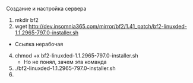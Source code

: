 Создание и настройка сервера
1. mkdir bf2
2. wget http://dev.insomnia365.com/mirror/bf2/1.41_patch/bf2-linuxded-1.1.2965-797.0-installer.sh
  - Ссылка нерабочая
4. chmod +x bf2-linuxded-1.1.2965-797.0-installer.sh
   - Но не понял, зачем эта команда
5. ./bf2-linuxded-1.1.2965-797.0-installer.sh
6. 
